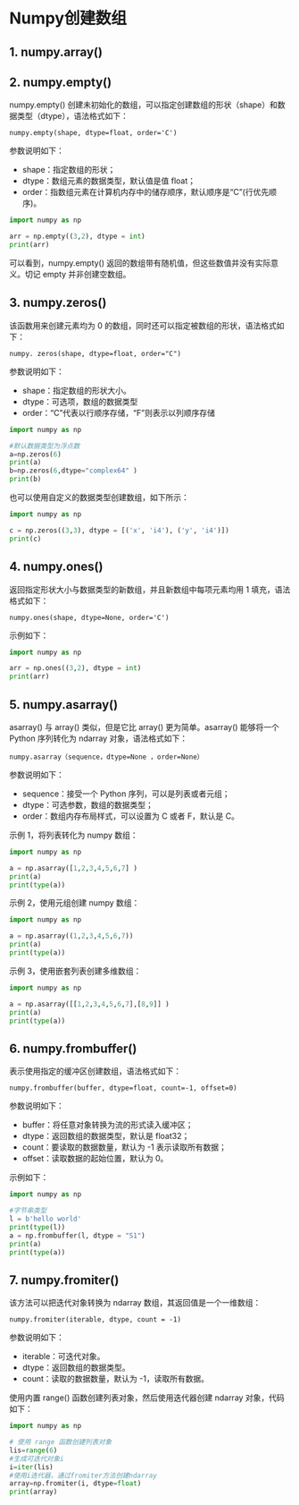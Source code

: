 # Numpy创建数组

## 1. numpy.array()


## 2. numpy.empty()
numpy.empty() 创建未初始化的数组，可以指定创建数组的形状（shape）和数据类型（dtype），语法格式如下：
```
numpy.empty(shape, dtype=float, order='C')
```
参数说明如下：
+ shape：指定数组的形状；
+ dtype：数组元素的数据类型，默认值是值 float；
+ order：指数组元素在计算机内存中的储存顺序，默认顺序是“C”(行优先顺序)。

```python
import numpy as np 

arr = np.empty((3,2), dtype = int) 
print(arr) 
```
可以看到，numpy.empty() 返回的数组带有随机值，但这些数值并没有实际意义。切记 empty 并非创建空数组。

## 3. numpy.zeros()
该函数用来创建元素均为 0 的数组，同时还可以指定被数组的形状，语法格式如下：
```
numpy. zeros(shape, dtype=float, order="C")
```
参数说明如下：
+ shape：指定数组的形状大小。
+ dtype：可选项，数组的数据类型
+ order：“C”代表以行顺序存储，“F”则表示以列顺序存储

```python
import numpy as np

#默认数据类型为浮点数
a=np.zeros(6)
print(a)
b=np.zeros(6,dtype="complex64" )
print(b)
```

也可以使用自定义的数据类型创建数组，如下所示：
```python
import numpy as np

c = np.zeros((3,3), dtype = [('x', 'i4'), ('y', 'i4')]) 
print(c)
```

## 4. numpy.ones()
返回指定形状大小与数据类型的新数组，并且新数组中每项元素均用 1 填充，语法格式如下：
```
numpy.ones(shape, dtype=None, order='C')
```
示例如下：
```python
import numpy as np 

arr = np.ones((3,2), dtype = int) 
print(arr)  
```

## 5. numpy.asarray()
asarray() 与 array() 类似，但是它比 array() 更为简单。asarray() 能够将一个 Python 序列转化为 ndarray 对象，语法格式如下：
```
numpy.asarray（sequence，dtype=None ，order=None）
```
参数说明如下：
+ sequence：接受一个 Python 序列，可以是列表或者元组；
+ dtype：可选参数，数组的数据类型；
+ order：数组内存布局样式，可以设置为 C 或者 F，默认是 C。

示例 1，将列表转化为 numpy 数组：
```python
import numpy as np 

a = np.asarray([1,2,3,4,5,6,7] )
print(a) 
print(type(a)) 
```

示例 2，使用元组创建 numpy 数组：
```python
import numpy as np 

a = np.asarray((1,2,3,4,5,6,7))
print(a) 
print(type(a))  
```

示例 3，使用嵌套列表创建多维数组：
```python
import numpy as np 

a = np.asarray([[1,2,3,4,5,6,7],[8,9]] )
print(a) 
print(type(a))
```

## 6. numpy.frombuffer()
表示使用指定的缓冲区创建数组，语法格式如下：
```
numpy.frombuffer(buffer, dtype=float, count=-1, offset=0)
```
参数说明如下：
+ buffer：将任意对象转换为流的形式读入缓冲区；
+ dtype：返回数组的数据类型，默认是 float32；
+ count：要读取的数据数量，默认为 -1 表示读取所有数据；
+ offset：读取数据的起始位置，默认为 0。

示例如下：
```python
import numpy as np 

#字节串类型
l = b'hello world' 
print(type(l)) 
a = np.frombuffer(l, dtype = "S1") 
print(a) 
print(type(a)) 
```

## 7. numpy.fromiter()
该方法可以把迭代对象转换为 ndarray 数组，其返回值是一个一维数组：
```
numpy.fromiter(iterable, dtype, count = -1)
```
参数说明如下：
+ iterable：可迭代对象。
+ dtype：返回数组的数据类型。
+ count：读取的数据数量，默认为 -1，读取所有数据。

使用内置 range() 函数创建列表对象，然后使用迭代器创建 ndarray 对象，代码如下：
```python
import numpy as np

# 使用 range 函数创建列表对象 
lis=range(6)
#生成可迭代对象i
i=iter(lis)
#使用i迭代器，通过fromiter方法创建ndarray
array=np.fromiter(i, dtype=float)
print(array)
```
